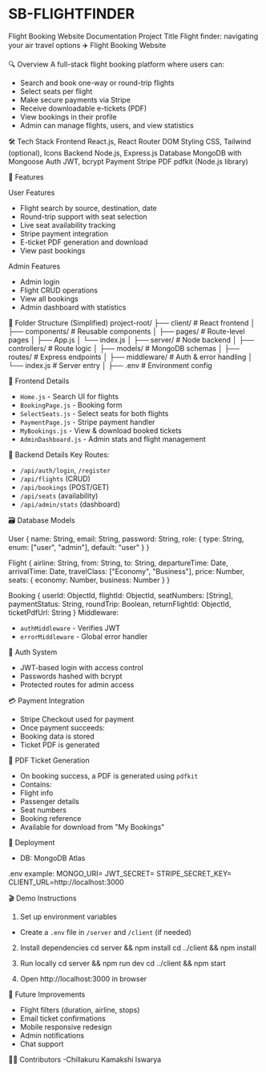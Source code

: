 # SB-FLIGHTFINDER
Flight Booking Website Documentation
Project Title	Flight finder: navigating your air travel options
✈️ Flight Booking Website

🔍 Overview
A full-stack flight booking platform where users can:
- Search and book one-way or round-trip flights
- Select seats per flight
- Make secure payments via Stripe
- Receive downloadable e-tickets (PDF)
- View bookings in their profile
- Admin can manage flights, users, and view statistics

🛠️ Tech Stack
Frontend	React.js, React Router DOM
Styling	CSS, Tailwind (optional), Icons
Backend	Node.js, Express.js
Database	MongoDB with Mongoose
Auth	JWT, bcrypt
Payment	Stripe
PDF	pdfkit (Node.js library)


🌟 Features

User Features
- Flight search by source, destination, date
- Round-trip support with seat selection
- Live seat availability tracking
- Stripe payment integration
- E-ticket PDF generation and download
- View past bookings

Admin Features
- Admin login
- Flight CRUD operations
- View all bookings
- Admin dashboard with statistics

📁 Folder Structure (Simplified)
project-root/
├── client/                  # React frontend
│   ├── components/          # Reusable components
│   ├── pages/               # Route-level pages
│   ├── App.js
│   └── index.js
│
├── server/                  # Node backend
│   ├── controllers/         # Route logic
│   ├── models/              # MongoDB schemas
│   ├── routes/              # Express endpoints
│   ├── middleware/          # Auth & error handling
│   └── index.js             # Server entry
│
├── .env                     # Environment config


🎨 Frontend Details
- `Home.js` - Search UI for flights
- `BookingPage.js` - Booking form
- `SelectSeats.js` - Select seats for both flights
- `PaymentPage.js` - Stripe payment handler
- `MyBookings.js` - View & download booked tickets
- `AdminDashboard.js` - Admin stats and flight management

🔧 Backend Details
Key Routes:
- `/api/auth/login`, `/register`
- `/api/flights` (CRUD)
- `/api/bookings` (POST/GET)
- `/api/seats` (availability)
- `/api/admin/stats` (dashboard)


🗃️ Database Models

User
{
name: String,
email: String,
password: String,
role: { type: String, enum: ["user", "admin"], default: "user" }
}

Flight
{
airline: String,
from: String,
to: String,
departureTime: Date,
arrivalTime: Date,
travelClass: ["Economy", "Business"],
price: Number,
seats: { economy: Number, business: Number }
}

Booking
{
userId: ObjectId,
flightId: ObjectId,
seatNumbers: [String],
paymentStatus: String,
roundTrip: Boolean,
returnFlightId: ObjectId,
ticketPdfUrl: String
}
Middleware:
- `authMiddleware` - Verifies JWT
- `errorMiddleware` - Global error handler

🔐 Auth System
- JWT-based login with access control
- Passwords hashed with bcrypt
- Protected routes for admin access

💳 Payment Integration
- Stripe Checkout used for payment
- Once payment succeeds:
- Booking data is stored
- Ticket PDF is generated

📄 PDF Ticket Generation
- On booking success, a PDF is generated using `pdfkit`
- Contains:
- Flight info
- Passenger details
- Seat numbers
- Booking reference
- Available for download from "My Bookings"

🚀 Deployment
- DB: MongoDB Atlas

.env example:
MONGO_URI=<Your MongoDB URI>
JWT_SECRET=<Your JWT secret>
STRIPE_SECRET_KEY=<Stripe Key>
CLIENT_URL=http://localhost:3000


 
🎬 Demo Instructions

1. Set up environment variables
- Create a `.env` file in `/server` and `/client` (if needed)

2. Install dependencies
cd server && npm install
cd ../client && npm install

3. Run locally
cd server && npm run dev
cd ../client && npm start

4. Open http://localhost:3000 in browser

🔮 Future Improvements
- Flight filters (duration, airline, stops)
- Email ticket confirmations
- Mobile responsive redesign
- Admin notifications
- Chat support


👨‍💼 Contributors
-Chillakuru Kamakshi Iswarya
